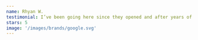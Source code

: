 ```yaml
---
name: Rhyan W.
testimonial: I’ve been going here since they opened and after years of switching gyms this is the best gym I’ve ever gone to. You can tell these coaches genuinely care and will go out of their way to help their athletes improve.
stars: 5
image: '/images/brands/google.svg'
---
```

